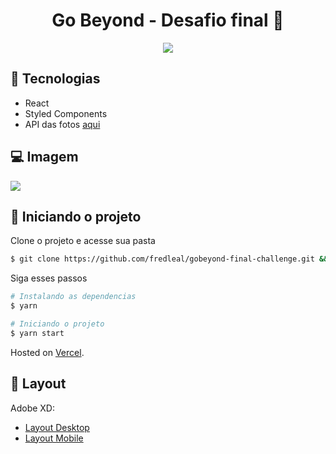 <h1 align="center"> Go Beyond - Desafio final 🚀 </h1>
<p align="center">
  <img src="public/favicon.ico" />
</p>



## 🧪 Tecnologias

- React
- Styled Components
- API das fotos [aqui](https://github.com/fredleal/db-api)



## 💻 Imagem

<img src="https://i.imgur.com/gCKfrm1.png" />



## 🚀 Iniciando o projeto

Clone o projeto e acesse sua pasta

```bash
$ git clone https://github.com/fredleal/gobeyond-final-challenge.git && gobeyond-final-challenge
```

Siga esses passos
```bash
# Instalando as dependencias
$ yarn

# Iniciando o projeto
$ yarn start
```


Hosted on [Vercel](https://vercel.com).

## 🔖 Layout
Adobe XD: <br>
- [Layout Desktop](https://xd.adobe.com/view/e100320d-9539-4cd9-9146-e27f75204e69-b453/) <br>
- [Layout Mobile](https://xd.adobe.com/view/e100320d-9539-4cd9-9146-e27f75204e69-b453/screen/02609f96-fe10-4a61-b495-782296f4c193/)
